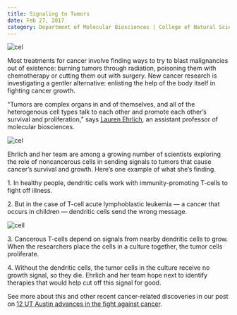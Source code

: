 ```yaml
--- 
title: Signaling to Tumors
date: Feb 27, 2017
category: Department of Molecular Biosciences | College of Natural Sciences
---
```


![cel](http://research.utexas.edu/showcase/assets/js/fileman/Uploads/cell-1.jpeg)

Most treatments for cancer involve finding ways to try to blast malignancies out of existence: burning tumors through radiation, poisoning them with chemotherapy or cutting them out with surgery. New cancer research is investigating a gentler alternative: enlisting the help of the body itself in fighting cancer growth.

“Tumors are complex organs in and of themselves, and all of the heterogenous cell types talk to each other and promote each other’s survival and proliferation,” says [Lauren Ehrlich](https://cns.utexas.edu/component/cobalt/item/16-molecular-biosciences/159-ehrlich-lauren-i?Itemid=349), an assistant professor of molecular biosciences.

![cel](http://research.utexas.edu/showcase/assets/js/fileman/Uploads/cell-2.jpeg)

Ehrlich and her team are among a growing number of scientists exploring the role of noncancerous cells in sending signals to tumors that cause cancer’s survival and growth. Here’s one example of what she’s finding.

1\. In healthy people, dendritic cells work with immunity-promoting T-cells to fight off illness.

2\. But in the case of T-cell acute lymphoblastic leukemia — a cancer that occurs in children — dendritic cells send the wrong message.

![cell](http://research.utexas.edu/showcase/assets/js/fileman/Uploads/cell-3.jpeg)

3\. Cancerous T-cells depend on signals from nearby dendritic cells to grow. When the researchers place the cells in a culture together, the tumor cells proliferate.

4\. Without the dendritic cells, the tumor cells in the culture receive no growth signal, so they die. Ehrlich and her team hope next to identify therapies that would help cut off this signal for good.

See more about this and other recent cancer-related discoveries in our post on [12 UT Austin advances in the fight against cancer](https://cns.utexas.edu/news/12-cancer-related-developments-with-ut-austin-roots).